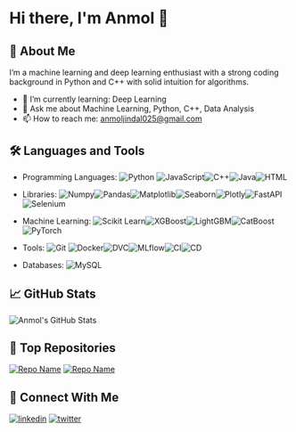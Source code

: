 # Hi there, I'm Anmol 👋
## 🚀 About Me

I’m a machine learning and deep learning enthusiast with a strong coding background in Python and C++ with solid intuition for algorithms.

- 🌱 I’m currently learning: Deep Learning
- 💬 Ask me about Machine Learning, Python, C++, Data Analysis
- 📫 How to reach me: anmoljindal025@gmail.com

## 🛠️ Languages and Tools

- Programming Languages: ![Python](https://img.shields.io/badge/-Python-3776AB?style=flat&logo=python&logoColor=white) ![JavaScript](https://img.shields.io/badge/-JavaScript-F7DF1E?style=flat&logo=javascript&logoColor=black)![C++](https://img.shields.io/badge/C%2B%2B-2D3A49?style=flat&logo=cplusplus&logoColor=white)![Java](https://img.shields.io/badge/Java-007396?style=flat&logo=openjdk&logoColor=white)![HTML](https://img.shields.io/badge/HTML-E34F26?style=flat&logo=html5&logoColor=white)


- Libraries: ![Numpy](https://img.shields.io/badge/Numpy-013243?style=flat&logo=numpy&logoColor=white)![Pandas](https://img.shields.io/badge/Pandas-150458?style=flat&logo=pandas&logoColor=white)![Matplotlib](https://img.shields.io/badge/Matplotlib-003B57?style=flat&logo=matplotlib&logoColor=white)![Seaborn](https://img.shields.io/badge/Seaborn-5D3F6B?style=flat&logo=seaborn&logoColor=white)![Plotly](https://img.shields.io/badge/Plotly-3F4F75?style=flat&logo=plotly&logoColor=white)![FastAPI](https://img.shields.io/badge/FastAPI-009688?style=flat&logo=fastapi&logoColor=white)![Selenium](https://img.shields.io/badge/Selenium-43B02A?style=flat&logo=selenium&logoColor=white)

- Machine Learning: ![Scikit Learn](https://img.shields.io/badge/Scikit_Learn-F7931E?style=flat&logo=scikit-learn&logoColor=white)![XGBoost](https://img.shields.io/badge/XGBoost-EE5200?style=flat&logo=xgboost&logoColor=white)![LightGBM](https://img.shields.io/badge/LightGBM-9D3B2C?style=flat&logo=lightgbm&logoColor=white)![CatBoost](https://img.shields.io/badge/CatBoost-0085CA?style=flat&logo=catboost&logoColor=white)![PyTorch](https://img.shields.io/badge/PyTorch-EE4C2C?style=flat&logo=pytorch&logoColor=white)

- Tools: ![Git](https://img.shields.io/badge/-Git-F05032?style=flat&logo=git&logoColor=white) ![Docker](https://img.shields.io/badge/-Docker-2496ED?style=flat&logo=docker&logoColor=white)![DVC](https://img.shields.io/badge/DVC-000000?style=flat&logo=dvc&logoColor=white)![MLflow](https://img.shields.io/badge/MLflow-4F4A47?style=flat&logo=mlflow&logoColor=white)![CI](https://img.shields.io/badge/CI-00A9E0?style=flat&logo=gitlab&logoColor=white)![CD](https://img.shields.io/badge/CD-2C4F9C?style=flat&logo=gitlab&logoColor=white)

- Databases: ![MySQL](https://img.shields.io/badge/MySQL-4479A1?style=flat&logo=mysql&logoColor=white)

## 📈 GitHub Stats

![Anmol's GitHub Stats](https://github-readme-stats.vercel.app/api?username=Anmol25&show_icons=true&theme=radical)

## 🌟 Top Repositories

[![Repo Name](https://github-readme-stats.vercel.app/api/pin/?username=Anmol25&repo=youtube-sentiment-analysis&show_owner=true)](https://github.com/Anmol25/youtube-sentiment-analysis)
[![Repo Name](https://github-readme-stats.vercel.app/api/pin/?username=Anmol25&repo=real_estate_app&show_owner=true)](https://github.com/Anmol25/real_estate_app)


## 🔗 Connect With Me
[![linkedin](https://img.shields.io/badge/linkedin-0A66C2?style=for-the-badge&logo=linkedin&logoColor=white)](https://www.linkedin.com/in/anmol-jindal-7304a0220/)
[![twitter](https://img.shields.io/badge/twitter-1DA1F2?style=for-the-badge&logo=twitter&logoColor=white)](https://x.com/anmoljindal24)

